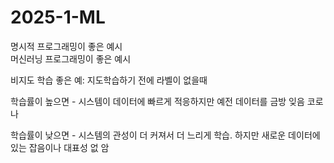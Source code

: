 # 2025-1-ML

명시적 프로그래밍이 좋은 예시   
머신러닝 프로그래밍이 좋은 예시

비지도 학습 좋은 예: 지도학습하기 전에 라벨이 없을때

학습률이 높으면 - 시스템이 데이터에 빠르게 적응하지만 예전 데이터를 금방 잊음
코로나

학습률이 낮으면 - 시스템의 관성이 더 커져서 더 느리게 학습. 하지만 새로운 데이터에 있는 잡음이나 대표성 없
암

